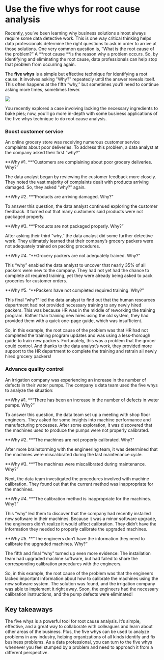 # Use the five whys for root cause analysis

Recently, you’ve been learning why business solutions almost always require some data detective work. This is one way critical thinking helps data professionals determine the right questions to ask in order to arrive at those solutions. One very common question is, “What is the root cause of the problem?” A **root cause **is the reason why a problem occurs. So, by identifying and eliminating the root cause, data professionals can help stop that problem from occurring again.

The **five whys** is a simple but effective technique for identifying a root cause. It involves asking "Why?" repeatedly until the answer reveals itself. This often happens at the fifth “why,” but sometimes you’ll need to continue asking more times, sometimes fewer.

![](https://d3c33hcgiwev3.cloudfront.net/imageAssetProxy.v1/1zIuvcpJTRGcGC0x908acQ_d5025b77dbe94e138660b17ce33842f1_D1G008.png?expiry=1718582400000&hmac=5b9xMUsr6FmV44k7jV-u7kDLc2av1ApYbqBTtLs3wDY)

You recently explored a case involving lacking the necessary ingredients to bake pies; now, you’ll go more in-depth with some business applications of the five whys technique to do root cause analysis.

### Boost customer service

An online grocery store was receiving numerous customer service complaints about poor deliveries. To address this problem, a data analyst at the company asked their first “why?”

**Why #1. **“Customers are complaining about poor grocery deliveries. Why?”

The data analyst began by reviewing the customer feedback more closely. They noted the vast majority of complaints dealt with products arriving damaged. So, they asked “why?” again.

**Why #2. **“Products are arriving damaged. Why?”

To answer this question, the data analyst continued exploring the customer feedback. It turned out that many customers said products were not packaged properly.

**Why #3. **“Products are not packaged properly. Why?”

After asking their third “why,” the data analyst did some further detective work. They ultimately learned that their company’s grocery packers were not adequately trained on packing procedures.

**Why #4. “**Grocery packers are not adequately trained. Why?”

This “why” enabled the data analyst to uncover that nearly 35% of all packers were new to the company. They had not yet had the chance to complete all required training, yet they were already being asked to pack groceries for customer orders.

**Why #5. “**Packers have not completed required training. Why?”

This final “why?” led the data analyst to find out that the human resources department had not provided necessary training to any newly hired packers. This was because HR was in the middle of reworking the training program. Rather than training new hires using the old system, they had provided them with a quick one-page guide, which was insufficient.

So, in this example, the root cause of the problem was that HR had not completed the training program updates and was using a less-thorough guide to train new packers. Fortunately, this was a problem that the grocer could control. And thanks to the data analyst’s work, they provided more support to the HR department to complete the training and retrain all newly hired grocery packers!

### Advance quality control

An irrigation company was experiencing an increase in the number of defects in their water pumps. The company's data team used the five whys to analyze the situation:

**Why #1. **“There has been an increase in the number of defects in water pumps. Why?”

To answer this question, the data team set up a meeting with shop floor engineers. They asked for some insights into machine performance and manufacturing processes. After some exploration, it was discovered that the machines used to produce the pumps were not properly calibrated.

**Why #2. **“The machines are not properly calibrated. Why?”

After more brainstorming with the engineering team, it was determined that the machines were miscalibrated during the last maintenance cycle.

**Why #3. **“The machines were miscalibrated during maintenance. Why?”

Next, the data team investigated the procedures involved with machine calibration. They found out that the current method was inappropriate for the machines.

**Why #4. **“The calibration method is inappropriate for the machines. Why?”

This “why” led them to discover that the company had recently installed new software in their machines. Because it was a minor software upgrade, the engineers didn’t realize it would affect calibration. They didn’t have the information they needed to properly calibrate the upgraded machines.

**Why #5. **“The engineers don’t have the information they need to calibrate the upgraded machines. Why?”

The fifth and final “why” turned up even more evidence: The installation team had upgraded machine software, but had failed to share the corresponding calibration procedures with the engineers.

So, in this example, the root cause of the problem was that the engineers lacked important information about how to calibrate the machines using the new software system. The solution was found, and the irrigation company was able to implement it right away. Soon, the engineers had the necessary calibration instructions, and the pump defects were eliminated!

## Key takeaways

The five whys is a powerful tool for root cause analysis. It’s simple, effective, and a great way to collaborate with colleagues and learn about other areas of the business. Plus, the five whys can be used to analyze problems in any industry, helping organizations of all kinds identify and fix business problems. As a data professional, you can turn to the five whys whenever you feel stumped by a problem and need to approach it from a different perspective.
